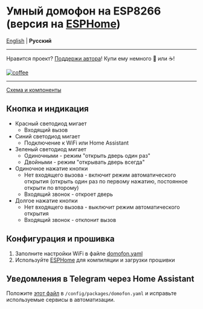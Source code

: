 # Умный домофон на ESP8266 (версия на [ESPHome](https://esphome.io/))
[English](https://github.com/Anonym-tsk/smart-domofon/blob/master/esphome/README_EN.md) | **Русский**

---

Нравится проект? [Поддержи автора](http://yasobe.ru/na/esphome)! Купи ему немного :beers: или :coffee:!

[![coffee](https://www.buymeacoffee.com/assets/img/custom_images/black_img.png)](http://yasobe.ru/na/esphome)

---

[Схема и компоненты](https://github.com/Anonym-tsk/smart-domofon/blob/master/native/README.md)

## Кнопка и индикация
* Красный светодиод мигает
    * Входящий вызов
* Синий светодиод мигает
    * Подключение к WiFi или Home Assistant
* Зеленый светодиод мигает
    * Одиночными - режим "открыть дверь один раз"
    * Двойными - режим "открывать дверь всегда"
* Одиночное нажатие кнопки
    * Нет входящего вызова - включит режим автоматического открытия (открыть один раз по первому нажатию, постоянное открыти по второму)
    * Входящий звонок - откроет дверь
* Долгое нажатие кнопки
    * Нет входящего вызова - выключит режим автоматического открытия
    * Входящий звонок - отклонит вызов

## Конфигурация и прошивка
1. Заполните настройки WiFi в файле [domofon.yaml](https://github.com/Anonym-tsk/smart-domofon/blob/master/esphome/domofon.yaml#L18)
2. Используйте [ESPHome](https://esphome.io) для компиляции и загрузки прошивки

## Уведомления в Telegram через Home Assistant

Положите [этот файл](https://github.com/Anonym-tsk/smart-domofon/blob/master/esphome/homeassistant/domofon.yaml) в `/config/packages/domofon.yaml` и исправьте используемые сервисы в автоматизации.
